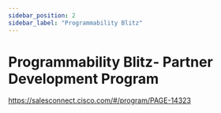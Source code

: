 ```yaml
---
sidebar_position: 2
sidebar_label: "Programmability Blitz"
---
```


# Programmability Blitz- Partner Development Program

<a id="raw-url" href="https://salesconnect.cisco.com/#/program/PAGE-14323">https://salesconnect.cisco.com/#/program/PAGE-14323</a>
